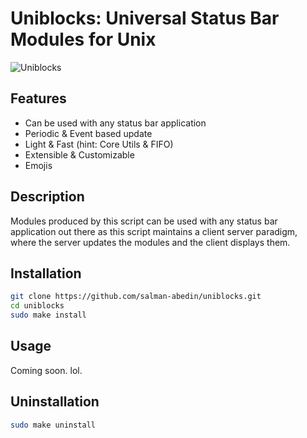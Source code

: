 # Uniblocks: Universal Status Bar Modules for Unix

![Uniblocks](https://cloud.disroot.org/s/fjQCarxJZNJj5Wz/preview)

## Features

-  Can be used with any status bar application
-  Periodic & Event based update
-  Light & Fast (hint: Core Utils & FIFO)
-  Extensible & Customizable
-  Emojis

## Description

Modules produced by this script can be used with any status bar application out there as this script maintains a client server paradigm, where the server updates the modules and the client displays them.

## Installation

```sh
git clone https://github.com/salman-abedin/uniblocks.git
cd uniblocks
sudo make install
```

## Usage

Coming soon. lol.

## Uninstallation

```sh
sudo make uninstall
```
